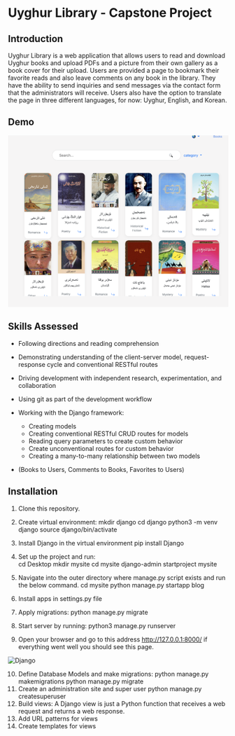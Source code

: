 # Uyghur Library - Capstone Project

## Introduction

Uyghur Library is a web application that allows users to read and download Uyghur books and upload PDFs and a picture from their own gallery as a book cover for their upload. Users are provided a page to bookmark their favorite reads and also leave comments on any book in the library. They have the ability to send inquiries and send messages via the contact form that the administrators will receive. Users also have the option to translate the page in three different languages, for now: Uyghur, English, and Korean.


## Demo
  <img alt="Uyghur Library" width="800" src="Screen Shot 2021-08-17 at 21.08.52.png" />


## Skills Assessed

- Following directions and reading comprehension
- Demonstrating understanding of the client-server model, request-response cycle and conventional RESTful routes
- Driving development with independent research, experimentation, and collaboration
- Using git as part of the development workflow

- Working with the Django framework:
    - Creating models
    - Creating conventional RESTful CRUD routes for models
    - Reading query parameters to create custom behavior
    - Create unconventional routes for custom behavior
    - Creating a many-to-many relationship between two models 
- (Books to Users, Comments to Books, Favorites to Users)

## Installation
1. Clone this repository.
2. Create virtual environment:
mkdir django
cd django
python3 -m venv django
source django/bin/activate

3. Install Django in the virtual environment
	pip install Django
4. Set up the project and run: 	
	cd Desktop
mkdir mysite
cd mysite
django-admin startproject mysite
5. Navigate into the outer directory where manage.py script exists and run the below command.
	cd mysite
python manage.py startapp blog
6. Install apps in settings.py file
7. Apply migrations: 
	python manage.py migrate

8. Start server by running:
python3 manage.py runserver
9. Open your browser and go to this address http://127.0.0.1:8000/ if everything went well you should see this page.

  <img alt="Django" width="800" src="Landingpage.png" />

10. Define Database Models and make migrations:
	python manage.py makemigrations 
	python manage.py migrate
11. Create an administration site and super user
	python manage.py createsuperuser
12. Build views:
	A Django view is just a Python function that receives a web request and returns a web response. 
13. Add URL patterns for views
14. Create templates for views

